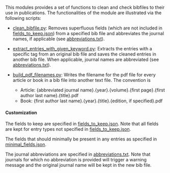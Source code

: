 This modules provides a set of functions to clean and check bibfiles to their use in publications. The functionalities of the module are illustrated via the following scripts:

- [clean_bibfile.py](examples/clean_bibfile.py): Removes superfluous fields (which are not included in [fields_to_keep.json]) from a specified bib file and abbreviates the journal names, if applicable (see [abbreviations.txt]).

- [extract_entries_with_given_keyword.py](examples/extract_entries_with_given_keyword.py): Extracts the entries with a specific tag from an original bib file and saves the cleaned entries in another bib file. When applicable, journal names are abbreviated (see [abbreviations.txt]).

- [build_pdf_filenames.py](examples/build_pdf_filenames.py): Writes the filename for the pdf file for every article or book in a bib file into another text file. The convention is
  - Article: {abbreviated journal name}.{year}.{volume}.{first page}.{first author last name}.{title}.pdf
  - Book: {first author last name}.{year}.{title}.{edition, if specified}.pdf


#### Customization

The fields to keep are specified in [fields_to_keep.json]. Note that all fields are kept for entry types not specified in [fields_to_keep.json].

The fields that should minimally be present in any entries as specified in [minimal_fields.json].

The journal abbreviations are specified in [abbreviations.txt]. Note that journals for which no abbreviation is provided will trigger a warning message and the original journal name will be kept in the new bib file.



[abbreviations.txt]:   clean_bibliography/config/abbreviations.txt
[fields_to_keep.json]: clean_bibliography/config/fields_to_keep.json
[minimal_fields.json]: clean_bibliography/config/minimal_fields.json
